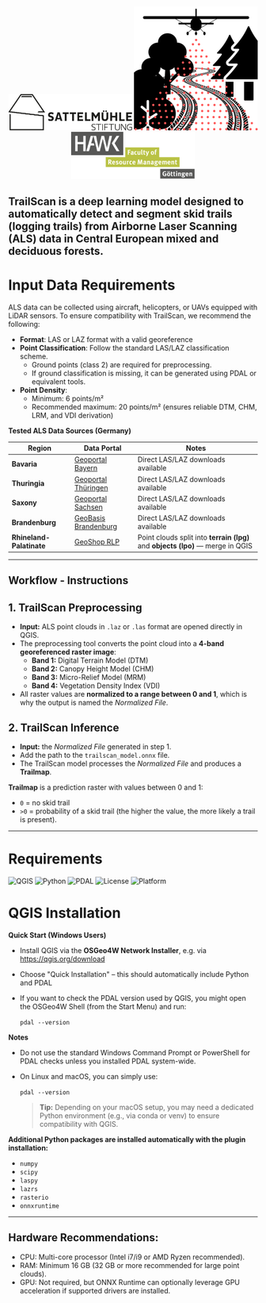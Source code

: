 <p align="center">
  <img src="docs/images/sattelmuehle_sms_logo.jpg" width="250"/>     
  <img src="Trailscan/TrailScan_Logo.svg" width="250"/>     
  <img src="docs/images/HAWK_Logo.svg" width="250"/>
</p>


**TrailScan** is a deep learning model designed to automatically **detect and segment skid trails (logging trails)** from Airborne Laser Scanning (ALS) data in Central European mixed and deciduous forests.
---
# Input Data Requirements
ALS data can be collected using aircraft, helicopters, or UAVs equipped with LiDAR sensors. To ensure compatibility with TrailScan, we recommend the following:
- **Format**: LAS or LAZ format with a valid georeference
- **Point Classification**: Follow the standard LAS/LAZ classification scheme.
    - Ground points (class 2) are required for preprocessing.
    - If ground classification is missing, it can be generated using PDAL or equivalent tools.
- **Point Density**: 
    - Minimum: 6 points/m²
    - Recommended maximum: 20 points/m² (ensures reliable DTM, CHM, LRM, and VDI derivation)

**Tested ALS Data Sources (Germany)**

| Region                   | Data Portal                                                                                                 | Notes                                                                           |
| ------------------------ | ----------------------------------------------------------------------------------------------------------- | ------------------------------------------------------------------------------- |
| **Bavaria**              | [Geoportal Bayern](https://geodaten.bayern.de/opengeodata/OpenDataDetail.html?pn=laserdaten)                | Direct LAS/LAZ downloads available                                              |
| **Thuringia**            | [Geoportal Thüringen](https://geoportal.thueringen.de/gdi-th/download-offene-geodaten/download-hoehendaten) | Direct LAS/LAZ downloads available                                                |
| **Saxony**               | [Geoportal Sachsen](https://www.geodaten.sachsen.de/downloadbereich-digitale-hoehenmodelle-4851.html)       | Direct LAS/LAZ downloads available                                                  |
| **Brandenburg**          | [GeoBasis Brandenburg](https://data.geobasis-bb.de/geobasis/daten/als/)                                     | Direct LAS/LAZ downloads available                                                           |
| **Rhineland-Palatinate** | [GeoShop RLP](https://lvermgeo.rlp.de/geodaten-geoshop/open-data)                                           | Point clouds split into **terrain (lpg)** and **objects (lpo)** — merge in QGIS |

---

## Workflow - Instructions

## 1. TrailScan Preprocessing

- **Input:** ALS point clouds in `.laz` or `.las` format are opened directly in QGIS.  
- The preprocessing tool converts the point cloud into a **4-band georeferenced raster image**:
  - **Band 1:** Digital Terrain Model (DTM)  
  - **Band 2:** Canopy Height Model (CHM)  
  - **Band 3:** Micro-Relief Model (MRM)  
  - **Band 4:** Vegetation Density Index (VDI)  
- All raster values are **normalized to a range between 0 and 1**, which is why the output is named the *Normalized File*.  

## 2. TrailScan Inference

- **Input:** the *Normalized File* generated in step 1.  
- Add the path to the `trailscan_model.onnx` file.  
- The TrailScan model processes the *Normalized File* and produces a **Trailmap**.  

**Trailmap** is a prediction raster with values between 0 and 1:  
- `0` = no skid trail  
- `>0` = probability of a skid trail (the higher the value, the more likely a trail is present).  

---

# Requirements

![QGIS](https://img.shields.io/badge/QGIS-3.34%2B-green?logo=qgis)
![Python](https://img.shields.io/badge/Python-3.10%2B-blue?logo=python)
![PDAL](https://img.shields.io/badge/PDAL-2.9.0-orange?logo=pdal)
![License](https://img.shields.io/badge/License-GPL--2.0-red.svg)
![Platform](https://img.shields.io/badge/Platform-Linux%20%7C%20Windows%20%7C%20macOS-lightgrey)

# QGIS Installation
**Quick Start (Windows Users)**

- Install QGIS via the **OSGeo4W Network Installer**, e.g. via https://qgis.org/download 
- Choose "Quick Installation" – this should automatically include Python and PDAL
- If you want to check the PDAL version used by QGIS, you might open the OSGeo4W Shell (from the Start Menu) and run:

  `pdal --version`

**Notes**
- Do not use the standard Windows Command Prompt or PowerShell for PDAL checks unless you installed PDAL system-wide.
- On Linux and macOS, you can simply use:

  `pdal --version`

  > **Tip:** Depending on your macOS setup, you may need a dedicated Python environment (e.g., via conda or venv) to ensure compatibility with QGIS. 

**Additional Python packages are installed automatically with the plugin installation:**
  - `numpy`
  - `scipy`
  - `laspy`
  - `lazrs`
  - `rasterio`
  - `onnxruntime`
---
## Hardware Recommendations: 

- CPU: Multi-core processor (Intel i7/i9 or AMD Ryzen recommended). 
- RAM: Minimum 16 GB (32 GB or more recommended for large point clouds).  
- GPU: Not required, but ONNX Runtime can optionally leverage GPU acceleration if supported drivers are installed.

